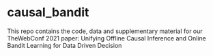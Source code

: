 # causal_bandit

This repo contains the code, data and supplementary material for our TheWebConf 2021 paper: Unifying Offline Causal Inference and Online Bandit Learning for Data Driven Decision

